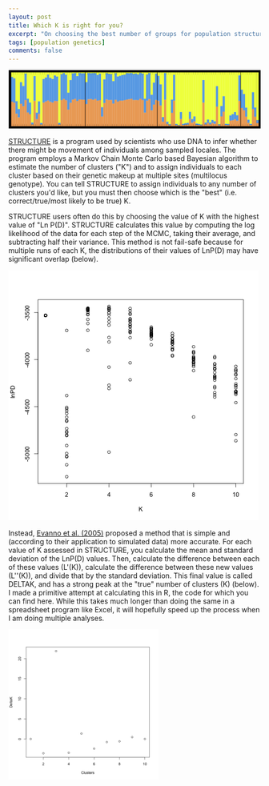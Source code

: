 ```yaml
---
layout: post
title: Which K is right for you?
excerpt: "On choosing the best number of groups for population structure analyses."
tags: [population genetics]
comments: false
---
```


![structure plot](/images/structure-output.png)

[STRUCTURE](http://pritchardlab.stanford.edu/structure.html) is a program used by scientists who use DNA to infer whether there might be movement of individuals among sampled locales. The program employs a Markov Chain Monte Carlo based Bayesian algorithm to estimate the number of clusters ("K") and to assign individuals to each cluster based on their genetic makeup at multiple sites (multilocus genotype). You can tell STRUCTURE to assign individuals to any number of clusters you'd like, but you must then choose which is the "best" (i.e. correct/true/most likely to be true) K.

STRUCTURE users often do this by choosing the value of K with the highest value of "Ln P(D)". STRUCTURE calculates this value by computing the log likelihood of the data for each step of the MCMC, taking their average, and subtracting half their variance. This method is not fail-safe because for multiple runs of each K, the distributions of their values of LnP(D) may have significant overlap (below).

![lnpd](/images/lnpd.png)

Instead, [Evanno et al. (2005)](http://onlinelibrary.wiley.com/doi/10.1111/j.1365-294X.2005.02553.x/abstract) proposed a method that is simple and (according to their application to simulated data) more accurate. For each value of K assessed in STRUCTURE, you calculate the mean and standard deviation of the LnP(D) values. Then, calculate the difference between each of these values (L'(K)), calculate the difference between these new values (L''(K)), and divide that by the standard deviation. This final value is called DELTAK, and has a strong peak at the "true" number of clusters (K) (below). I made a primitive attempt at calculating this in R, the code for which you can find here. While this takes much longer than doing the same in a spreadsheet program like Excel, it will hopefully speed up the process when I am doing multiple analyses.

![delta k](/images/deltak1.png)
